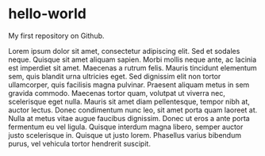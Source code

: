# hello-world
My first repository on Github.

Lorem ipsum dolor sit amet, consectetur adipiscing elit. Sed et sodales neque. Quisque sit amet aliquam sapien. Morbi mollis neque ante, ac lacinia est imperdiet sit amet. Maecenas a rutrum felis. Mauris tincidunt elementum sem, quis blandit urna ultricies eget. Sed dignissim elit non tortor ullamcorper, quis facilisis magna pulvinar. Praesent aliquam metus in sem gravida commodo. Maecenas tortor quam, volutpat ut viverra nec, scelerisque eget nulla. Mauris sit amet diam pellentesque, tempor nibh at, auctor lectus. Donec condimentum nunc leo, sit amet porta quam laoreet at. Nulla at metus vitae augue faucibus dignissim. Donec ut eros a ante porta fermentum eu vel ligula. Quisque interdum magna libero, semper auctor justo scelerisque in. Quisque ut justo lorem. Phasellus varius bibendum purus, vel vehicula tortor hendrerit suscipit.
